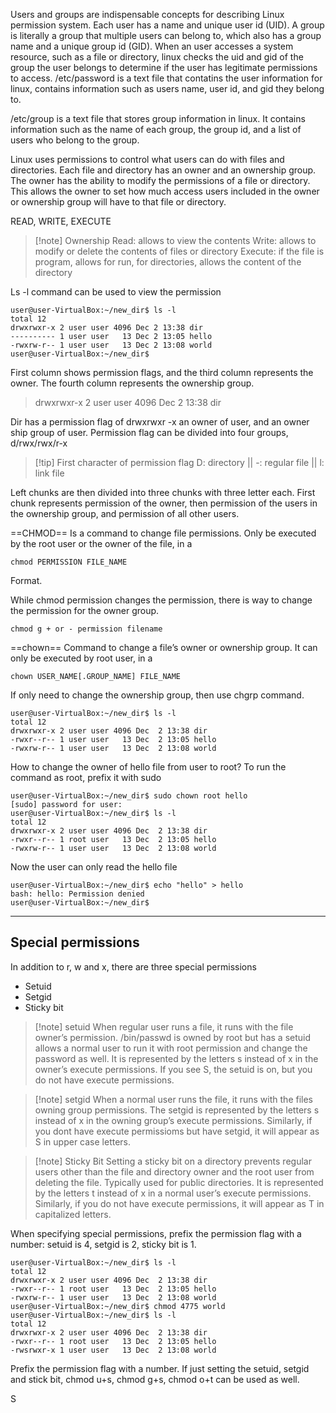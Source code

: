 
Users and groups are indispensable concepts for describing Linux permission system. Each user has a name and unique user id (UID). A group is literally a group that multiple users can belong to, which also has a group name and a unique group id (GID). When an user accesses a system resource, such as a file or directory, linux checks the uid and gid of the group the user belongs to determine if the user has legitimate permissions to access. /etc/password is a text file that contatins the user information for linux, contains information such as users name, user id, and gid they belong to. 

/etc/group is a text file that stores group information in linux. It contains information such as the name of each group, the group id, and a list of users who belong to the group. 

Linux uses permissions to control what users can do with files and directories. Each file and directory has an owner and an ownership group. The owner has the ability to modify the permissions of a file or directory. This allows the owner to set how much access users included in the owner or ownership group will have to that file or directory. 

READ, WRITE, EXECUTE
> [!note] Ownership
> Read: allows to view the contents
> Write: allows to modify or delete the contents of files or directory
> Execute: if the file is program, allows for run, for directories, allows the content of the directory

Ls -l command can be used to view the permission
```
user@user-VirtualBox:~/new_dir$ ls -l
total 12
drwxrwxr-x 2 user user 4096 Dec 2 13:38 dir
---------- 1 user user   13 Dec 2 13:05 hello
-rwxrw-r-- 1 user user   13 Dec 2 13:08 world
user@user-VirtualBox:~/new_dir$
```

First column shows permission flags, and the third column represents the owner. The fourth column represents the ownership group. 
>  drwxrwxr-x 2 user user 4096 Dec 2 13:38 dir

Dir has a permission flag of drwxrwxr -x an owner of user, and an owner ship group of user.
Permission flag can be divided into four groups, d/rwx/rwx/r-x
> [!tip] First character of permission flag
> D: directory || -: regular file || l: link file
 
Left chunks are then divided into three chunks with three letter each. 
First chunk represents permission of the owner, then permission of the users in the ownership group, and permission of all other users.

==CHMOD==
Is a command to change file permissions.
Only be executed by the root user or the owner of the file, in a 
```
chmod PERMISSION FILE_NAME
```
Format.

While chmod permission changes the permission, there is way to change the permission for the owner group.

```
chmod g + or - permission filename
```
==chown==
Command to change a file’s owner or ownership group. It can only be executed by root user, in a 
```
chown USER_NAME[.GROUP_NAME] FILE_NAME 
```
If only need to change the ownership group, then use chgrp command.

```
user@user-VirtualBox:~/new_dir$ ls -l
total 12
drwxrwxr-x 2 user user 4096 Dec  2 13:38 dir
-rwxr--r-- 1 user user   13 Dec  2 13:05 hello
-rwxrw-r-- 1 user user   13 Dec  2 13:08 world
```

How to change the owner of hello file from user to root?
To run the command as root, prefix it with sudo

```
user@user-VirtualBox:~/new_dir$ sudo chown root hello
[sudo] password for user: 
user@user-VirtualBox:~/new_dir$ ls -l
total 12
drwxrwxr-x 2 user user 4096 Dec  2 13:38 dir
-rwxr--r-- 1 root user   13 Dec  2 13:05 hello
-rwxrw-r-- 1 user user   13 Dec  2 13:08 world
```
Now the user can only read the hello file
```
user@user-VirtualBox:~/new_dir$ echo "hello" > hello
bash: hello: Permission denied
user@user-VirtualBox:~/new_dir$ 
```

---
## Special permissions

In addition to r, w and x, there are three special permissions

- Setuid
- Setgid
- Sticky bit
> [!note] setuid
> When regular user runs a file, it runs with the file owner’s permission. /bin/passwd is owned by root but has a setuid allows a normal user to run it with root permission and change the password as well. It is represented by the letters s instead of x in the owner’s execute permissions. If you see S, the setuid is on, but you do not have execute permissions.

> [!note] setgid
> When a normal user runs the file, it runs with the files owning group permissions. The setgid is represented by the letters s instead of x in the owning group’s execute permissions. Similarly, if you dont have execute permissioms but have setgid, it will appear as S in upper case letters.

> [!note] Sticky Bit
> Setting a sticky bit on a directory prevents regular users other than the file and directory owner and the root user from deleting the file. Typically used for public directories. It is represented by the letters t instead of x in a normal user’s execute permissions. Similarly, if you do not have execute permissions, it will appear as T in capitalized letters.

When specifying special permissions, prefix the permission flag with a number: setuid is 4, setgid is 2, sticky bit is 1. 
```
user@user-VirtualBox:~/new_dir$ ls -l
total 12
drwxrwxr-x 2 user user 4096 Dec  2 13:38 dir
-rwxr--r-- 1 root user   13 Dec  2 13:05 hello
-rwxrw-r-- 1 user user   13 Dec  2 13:08 world
user@user-VirtualBox:~/new_dir$ chmod 4775 world
user@user-VirtualBox:~/new_dir$ ls -l
total 12
drwxrwxr-x 2 user user 4096 Dec  2 13:38 dir
-rwxr--r-- 1 root user   13 Dec  2 13:05 hello
-rwsrwxr-x 1 user user   13 Dec  2 13:08 world
```

Prefix the permission flag with a number. 
If just setting the setuid, setgid and stick bit, chmod u+s, chmod g+s, chmod o+t can be used as well.

S